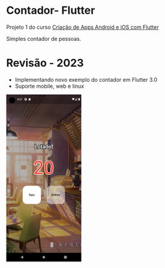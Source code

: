 # Contador- Flutter

Projeto 1 do curso [Criação de Apps Android e iOS com Flutter](https://www.udemy.com/curso-completo-flutter-app-android-ios/)

Simples contador de pessoas.

# Revisão - 2023
- Implementando novo exemplo do contador em Flutter 3.0
- Suporte mobile, web e linux

<img src="./Screenshot_1685474477.png" width="200">
